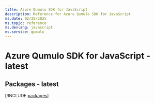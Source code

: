 ```yaml
---
title: Azure Qumulo SDK for JavaScript
description: Reference for Azure Qumulo SDK for JavaScript
ms.date: 02/25/2025
ms.topic: reference
ms.devlang: javascript
ms.service: qumulo
---
```

# Azure Qumulo SDK for JavaScript - latest
## Packages - latest
[!INCLUDE [packages](qumulo-index.md)]